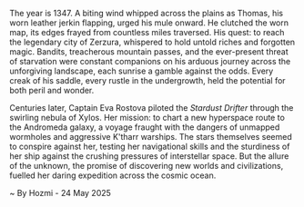 
The year is 1347.  A biting wind whipped across the plains as Thomas, his worn leather jerkin flapping, urged his mule onward.  He clutched the worn map, its edges frayed from countless miles traversed.  His quest: to reach the legendary city of Zerzura, whispered to hold untold riches and forgotten magic. Bandits, treacherous mountain passes, and the ever-present threat of starvation were constant companions on his arduous journey across the unforgiving landscape, each sunrise a gamble against the odds.  Every creak of his saddle, every rustle in the undergrowth, held the potential for both peril and wonder.

Centuries later, Captain Eva Rostova piloted the *Stardust Drifter* through the swirling nebula of Xylos.  Her mission: to chart a new hyperspace route to the Andromeda galaxy, a voyage fraught with the dangers of unmapped wormholes and aggressive K'tharr warships.  The stars themselves seemed to conspire against her, testing her navigational skills and the sturdiness of her ship against the crushing pressures of interstellar space.  But the allure of the unknown, the promise of discovering new worlds and civilizations, fuelled her daring expedition across the cosmic ocean.

~ By Hozmi - 24 May 2025
